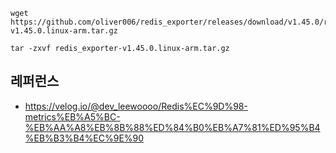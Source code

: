 
```
wget https://github.com/oliver006/redis_exporter/releases/download/v1.45.0/redis_exporter-v1.45.0.linux-arm.tar.gz

tar -zxvf redis_exporter-v1.45.0.linux-arm.tar.gz
```



## 레퍼런스 ##

* https://velog.io/@dev_leewoooo/Redis%EC%9D%98-metrics%EB%A5%BC-%EB%AA%A8%EB%8B%88%ED%84%B0%EB%A7%81%ED%95%B4%EB%B3%B4%EC%9E%90
